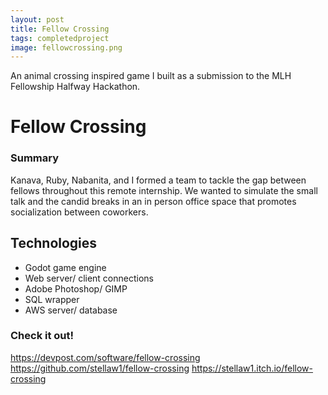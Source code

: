 ```yaml
---
layout: post
title: Fellow Crossing
tags: completedproject
image: fellowcrossing.png
---
```



An animal crossing inspired game I built as a submission to the MLH Fellowship Halfway Hackathon. 


# Fellow Crossing

### Summary
Kanava, Ruby, Nabanita, and I formed a team to tackle the gap between fellows throughout this remote internship. We wanted to simulate the small talk and the candid breaks in an in person office space that promotes socialization between coworkers. 

## Technologies
 * Godot game engine
 * Web server/ client connections
 * Adobe Photoshop/ GIMP
 * SQL wrapper
 * AWS server/ database

### Check it out! 
https://devpost.com/software/fellow-crossing
https://github.com/stellaw1/fellow-crossing
https://stellaw1.itch.io/fellow-crossing
